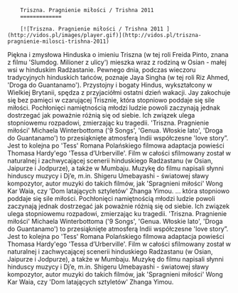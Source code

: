 
        Triszna. Pragnienie miłości / Trishna 2011 
        =============
        
        [![Triszna. Pragnienie miłości / Trishna 2011 ](http://vidos.pl/images/player.gif)](http://vidos.pl/triszna-pragnienie-milosci-trishna-2011)
        
        
 Piękna i zmysłowa Hinduska o imieniu Triszna (w tej roli Freida Pinto, znana z filmu 'Slumdog. Milioner z ulicy') mieszka wraz z rodziną w Osian - małej wsi w hinduskim Radżastanie. Pewnego dnia, podczas wieczoru tradycyjnych hinduskich tańców, poznaje Jaya Singha (w tej roli Riz Ahmed, 'Droga do Guantanamo'). Przystojny i bogaty Hindus, wykształcony w Wielkiej Brytanii, spędza z przyjaciółmi ostatni dzień wakacji. Jay zakochuje się bez pamięci w czarującej Trisznie, która stopniowo poddaje się sile miłości. Pochłonięci namiętnością młodzi ludzie powoli zaczynają jednak dostrzegać jak poważnie różnią się od siebie. Ich związek ulega stopniowemu rozpadowi, zmierzając ku tragedii. 'Triszna. Pragnienie miłości' Michaela Winterbottoma ('9 Songs', 'Genua. Włoskie lato', 'Droga do Guantanamo') to przesiąknięte atmosferą Indii współczesne 'love story”. Jest to kolejna po 'Tess' Romana Polańskiego filmowa adaptacja powieści Thomasa Hardy'ego 'Tessa d’Urberville'. Film w całości sfilmowany został w naturalnej i zachwycającej scenerii hinduskiego Radżastanu (w Osian, Jaipurze i Jodpurze), a także w Mumbaju. Muzykę do filmu napisali słynni hinduscy muzycy i Dj’e, m.in. Shigeru Umebayashi - światowej sławy kompozytor, autor muzyki do takich filmów, jak 'Spragnieni miłości' Wong Kar Waia, czy 'Dom latających sztyletów' Zhanga Yimou.  ... która stopniowo poddaje się sile miłości. Pochłonięci namiętnością młodzi ludzie powoli zaczynają jednak dostrzegać jak poważnie różnią się od siebie. Ich związek ulega stopniowemu rozpadowi, zmierzając ku tragedii. 'Triszna. Pragnienie miłości' Michaela Winterbottoma ('9 Songs', 'Genua. Włoskie lato', 'Droga do Guantanamo') to przesiąknięte atmosferą Indii współczesne 'love story”. Jest to kolejna po 'Tess' Romana Polańskiego filmowa adaptacja powieści Thomasa Hardy'ego 'Tessa d’Urberville'. Film w całości sfilmowany został w naturalnej i zachwycającej scenerii hinduskiego Radżastanu (w Osian, Jaipurze i Jodpurze), a także w Mumbaju. Muzykę do filmu napisali słynni hinduscy muzycy i Dj’e, m.in. Shigeru Umebayashi - światowej sławy kompozytor, autor muzyki do takich filmów, jak 'Spragnieni miłości' Wong Kar Waia, czy 'Dom latających sztyletów' Zhanga Yimou.
    